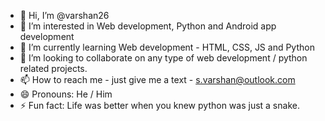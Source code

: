 - 👋 Hi, I’m @varshan26
- 👀 I’m interested in Web development, Python and Android app development
- 🌱 I’m currently learning Web development - HTML, CSS, JS and Python
- 💞️ I’m looking to collaborate on any type of web development / python related projects.
- 📫 How to reach me - just give me a text - s.varshan@outlook.com
- 😄 Pronouns: He / Him
- ⚡ Fun fact: Life was better when you knew python was just a snake.

<!---
varshan26/varshan26 is a ✨ special ✨ repository because its `README.md` (this file) appears on your GitHub profile.
You can click the Preview link to take a look at your changes.
--->
